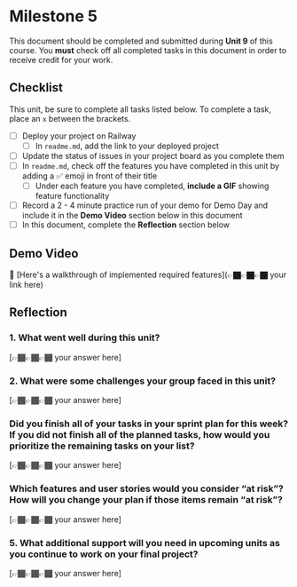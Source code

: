 # Milestone 5

This document should be completed and submitted during **Unit 9** of this course. You **must** check off all completed tasks in this document in order to receive credit for your work.

## Checklist

This unit, be sure to complete all tasks listed below. To complete a task, place an `x` between the brackets.

- [ ] Deploy your project on Railway
  - [ ] In `readme.md`, add the link to your deployed project
- [ ] Update the status of issues in your project board as you complete them
- [ ] In `readme.md`, check off the features you have completed in this unit by adding a ✅ emoji in front of their title
  - [ ] Under each feature you have completed, **include a GIF** showing feature functionality
- [ ] Record a 2 - 4 minute practice run of your demo for Demo Day and include it in the **Demo Video** section below in this document
- [ ] In this document, complete the **Reflection** section below

## Demo Video

🔗 [Here's a walkthrough of implemented required features](👉🏿👉🏿👉🏿 your link here)

## Reflection

### 1. What went well during this unit?

[👉🏾👉🏾👉🏾 your answer here]

### 2. What were some challenges your group faced in this unit?

[👉🏾👉🏾👉🏾 your answer here]

### Did you finish all of your tasks in your sprint plan for this week? If you did not finish all of the planned tasks, how would you prioritize the remaining tasks on your list?

[👉🏾👉🏾👉🏾 your answer here]

### Which features and user stories would you consider “at risk”? How will you change your plan if those items remain “at risk”?

[👉🏾👉🏾👉🏾 your answer here]

### 5. What additional support will you need in upcoming units as you continue to work on your final project?

[👉🏾👉🏾👉🏾 your answer here]